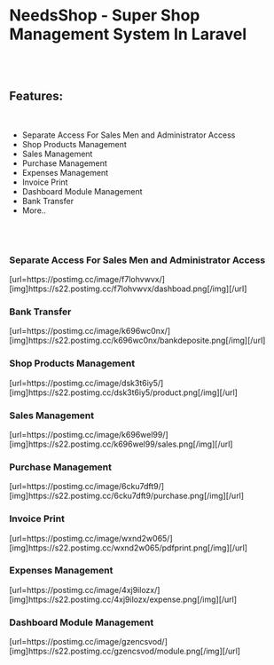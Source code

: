 <h1>NeedsShop - Super Shop Management System In Laravel</h1>
<br><br>
<h2>Features:</h2>
<br>
<ul>
    <li>
        Separate Access For Sales Men and Administrator Access
    </li>
    <li>
        Shop Products Management
    </li>
    <li>
        Sales Management
    </li>
    <li>
        Purchase Management
    </li>
    <li>
        Expenses Management
    </li>
    <li>
        Invoice Print
    </li>
    <li>
        Dashboard Module Management
    </li>
    <li>
        Bank Transfer
    </li> 
    <li>
        More..
    </li>
</ul>
<br><br>
<h3>Separate Access For Sales Men and Administrator Access</h3>
[url=https://postimg.cc/image/f7lohvwvx/][img]https://s22.postimg.cc/f7lohvwvx/dashboad.png[/img][/url]
<br>
<h3>Bank Transfer</h3>
[url=https://postimg.cc/image/k696wc0nx/][img]https://s22.postimg.cc/k696wc0nx/bankdeposite.png[/img][/url]
<br>
<h3>Shop Products Management</h3>
[url=https://postimg.cc/image/dsk3t6iy5/][img]https://s22.postimg.cc/dsk3t6iy5/product.png[/img][/url]
<br>
<h3>Sales Management</h3>
[url=https://postimg.cc/image/k696wel99/][img]https://s22.postimg.cc/k696wel99/sales.png[/img][/url]
<br>
<h3>Purchase Management</h3>
[url=https://postimg.cc/image/6cku7dft9/][img]https://s22.postimg.cc/6cku7dft9/purchase.png[/img][/url]
<br>
<h3>Invoice Print</h3>
[url=https://postimg.cc/image/wxnd2w065/][img]https://s22.postimg.cc/wxnd2w065/pdfprint.png[/img][/url]
<br>
<h3>Expenses Management</h3>
[url=https://postimg.cc/image/4xj9ilozx/][img]https://s22.postimg.cc/4xj9ilozx/expense.png[/img][/url]
<br>
<h3>Dashboard Module Management</h3>
[url=https://postimg.cc/image/gzencsvod/][img]https://s22.postimg.cc/gzencsvod/module.png[/img][/url]

